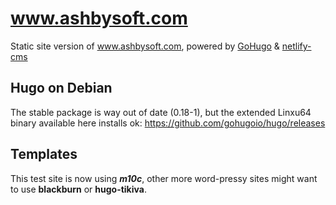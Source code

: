 # www.ashbysoft.com
Static site version of www.ashbysoft.com, powered by [GoHugo](https://gohugo.io) &amp;
[netlify-cms](https://www.netlifycms.org/)

## Hugo on Debian
The stable package is way out of date (0.18-1), but the extended Linxu64 binary available here installs ok:
https://github.com/gohugoio/hugo/releases

## Templates
This test site is now using ***m10c***, other more word-pressy sites might want to use **blackburn**
or **hugo-tikiva**.
